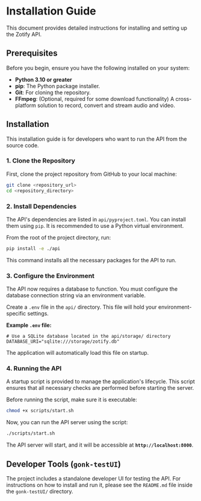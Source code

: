# Installation Guide

This document provides detailed instructions for installing and setting up the Zotify API.

## Prerequisites

Before you begin, ensure you have the following installed on your system:

-   **Python 3.10 or greater**
-   **pip**: The Python package installer.
-   **Git**: For cloning the repository.
-   **FFmpeg**: (Optional, required for some download functionality) A cross-platform solution to record, convert and stream audio and video.

## Installation

This installation guide is for developers who want to run the API from the source code.

### 1. Clone the Repository

First, clone the project repository from GitHub to your local machine:
```bash
git clone <repository_url>
cd <repository_directory>
```

### 2. Install Dependencies

The API's dependencies are listed in `api/pyproject.toml`. You can install them using `pip`. It is recommended to use a Python virtual environment.

From the root of the project directory, run:
```bash
pip install -e ./api
```
This command installs all the necessary packages for the API to run.

### 3. Configure the Environment

The API now requires a database to function. You must configure the database connection string via an environment variable.

Create a `.env` file in the `api/` directory. This file will hold your environment-specific settings.

**Example `.env` file:**
```
# Use a SQLite database located in the api/storage/ directory
DATABASE_URI="sqlite:///storage/zotify.db"
```
The application will automatically load this file on startup.

### 4. Running the API

A startup script is provided to manage the application's lifecycle. This script ensures that all necessary checks are performed before starting the server.

Before running the script, make sure it is executable:
```bash
chmod +x scripts/start.sh
```

Now, you can run the API server using the script:
```bash
./scripts/start.sh
```
The API server will start, and it will be accessible at **`http://localhost:8000`**.

## Developer Tools (`gonk-testUI`)

The project includes a standalone developer UI for testing the API. For instructions on how to install and run it, please see the `README.md` file inside the `gonk-testUI/` directory.
